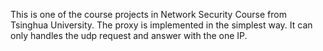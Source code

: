 This is one of the course projects in Network Security Course from Tsinghua University.
The proxy is implemented in the simplest way. It can only handles the udp request and answer with the one IP.